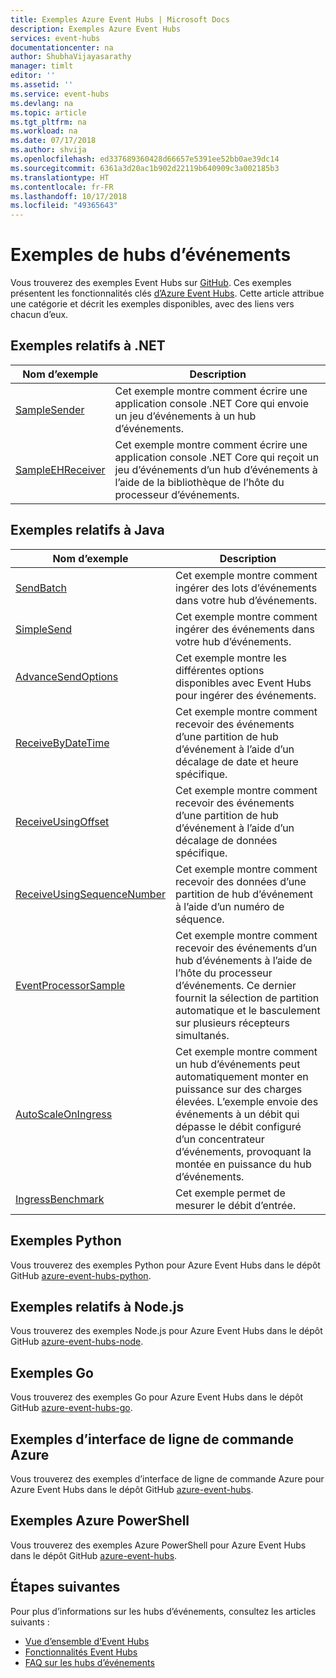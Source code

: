 ```yaml
---
title: Exemples Azure Event Hubs | Microsoft Docs
description: Exemples Azure Event Hubs
services: event-hubs
documentationcenter: na
author: ShubhaVijayasarathy
manager: timlt
editor: ''
ms.assetid: ''
ms.service: event-hubs
ms.devlang: na
ms.topic: article
ms.tgt_pltfrm: na
ms.workload: na
ms.date: 07/17/2018
ms.author: shvija
ms.openlocfilehash: ed337689360428d66657e5391ee52bb0ae39dc14
ms.sourcegitcommit: 6361a3d20ac1b902d22119b640909c3a002185b3
ms.translationtype: HT
ms.contentlocale: fr-FR
ms.lasthandoff: 10/17/2018
ms.locfileid: "49365643"
---
```

# <a name="event-hubs-samples"></a>Exemples de hubs d’événements 
Vous trouverez des exemples Event Hubs sur [GitHub](https://github.com/Azure/azure-event-hubs/tree/master/samples). Ces exemples présentent les fonctionnalités clés [d’Azure Event Hubs](/azure/event-hubs/). Cette article attribue une catégorie et décrit les exemples disponibles, avec des liens vers chacun d’eux.

## <a name="net-samples"></a>Exemples relatifs à .NET

| Nom d’exemple | Description | 
| ----------- | ----------- | 
| [SampleSender](https://github.com/Azure/azure-event-hubs/tree/master/samples/DotNet/Microsoft.Azure.EventHubs/SampleSender) | Cet exemple montre comment écrire une application console .NET Core qui envoie un jeu d’événements à un hub d’événements. |
| [SampleEHReceiver](https://github.com/Azure/azure-event-hubs/tree/master/samples/DotNet/Microsoft.Azure.EventHubs/SampleEphReceiver) | Cet exemple montre comment écrire une application console .NET Core qui reçoit un jeu d’événements d’un hub d’événements à l’aide de la bibliothèque de l’hôte du processeur d’événements.  | 

## <a name="java-samples"></a>Exemples relatifs à Java

| Nom d’exemple | Description | 
| ----------- | ----------- | 
| [SendBatch](https://github.com/Azure/azure-event-hubs/tree/master/samples/Java/Basic/SendBatch)  | Cet exemple montre comment ingérer des lots d’événements dans votre hub d’événements. | 
| [SimpleSend](https://github.com/Azure/azure-event-hubs/tree/master/samples/Java/Basic/SimpleSend) | Cet exemple montre comment ingérer des événements dans votre hub d’événements. |
| [AdvanceSendOptions](https://github.com/Azure/azure-event-hubs/blob/master/samples/Java/Basic/AdvancedSendOptions) | Cet exemple montre les différentes options disponibles avec Event Hubs pour ingérer des événements. |
| [ReceiveByDateTime](https://github.com/Azure/azure-event-hubs/blob/master/samples/Java/Basic/ReceiveByDateTime) | Cet exemple montre comment recevoir des événements d’une partition de hub d’événement à l’aide d’un décalage de date et heure spécifique. |
| [ReceiveUsingOffset](https://github.com/Azure/azure-event-hubs/blob/master/samples/Java/Basic/ReceiveUsingOffset) | Cet exemple montre comment recevoir des événements d’une partition de hub d’événement à l’aide d’un décalage de données spécifique. |  
| [ReceiveUsingSequenceNumber](https://github.com/Azure/azure-event-hubs/blob/master/samples/Java/Basic/ReceiveUsingSequenceNumber) | Cet exemple montre comment recevoir des données d’une partition de hub d’événement à l’aide d’un numéro de séquence. |   
| [EventProcessorSample](https://github.com/Azure/azure-event-hubs/blob/master/samples/Java/Basic/EventProcessorSample) |Cet exemple montre comment recevoir des événements d’un hub d’événements à l’aide de l’hôte du processeur d’événements. Ce dernier fournit la sélection de partition automatique et le basculement sur plusieurs récepteurs simultanés. | 
| [AutoScaleOnIngress](https://github.com/Azure/azure-event-hubs/blob/master/samples/Java/Benchmarks/AutoScaleOnIngress) | Cet exemple montre comment un hub d’événements peut automatiquement monter en puissance sur des charges élevées. L’exemple envoie des événements à un débit qui dépasse le débit configuré d’un concentrateur d’événements, provoquant la montée en puissance du hub d’événements. | 
| [IngressBenchmark](https://github.com/Azure/azure-event-hubs/blob/master/samples/Java/Benchmarks/IngressBenchmark) | Cet exemple permet de mesurer le débit d’entrée. | 

## <a name="python-samples"></a>Exemples Python
Vous trouverez des exemples Python pour Azure Event Hubs dans le dépôt GitHub [azure-event-hubs-python](https://github.com/Azure/azure-event-hubs-python/tree/master/examples).

## <a name="nodejs-samples"></a>Exemples relatifs à Node.js
Vous trouverez des exemples Node.js pour Azure Event Hubs dans le dépôt GitHub [azure-event-hubs-node](https://github.com/Azure/azure-event-hubs-node).

## <a name="go-samples"></a>Exemples Go
Vous trouverez des exemples Go pour Azure Event Hubs dans le dépôt GitHub [azure-event-hubs-go](https://github.com/Azure/azure-event-hubs-go/tree/master/_examples).

## <a name="azure-cli-samples"></a>Exemples d’interface de ligne de commande Azure
Vous trouverez des exemples d’interface de ligne de commande Azure pour Azure Event Hubs dans le dépôt GitHub [azure-event-hubs](https://github.com/Azure/azure-event-hubs/tree/master/samples/Management/CLI).

## <a name="azure-powershell-samples"></a>Exemples Azure PowerShell
Vous trouverez des exemples Azure PowerShell pour Azure Event Hubs dans le dépôt GitHub [azure-event-hubs](https://github.com/Azure/azure-event-hubs/tree/master/samples/Management/PowerShell).
 


## <a name="next-steps"></a>Étapes suivantes
Pour plus d’informations sur les hubs d’événements, consultez les articles suivants :

- [Vue d’ensemble d’Event Hubs](event-hubs-what-is-event-hubs.md)
- [Fonctionnalités Event Hubs](event-hubs-features.md)
- [FAQ sur les hubs d’événements](event-hubs-faq.md)
